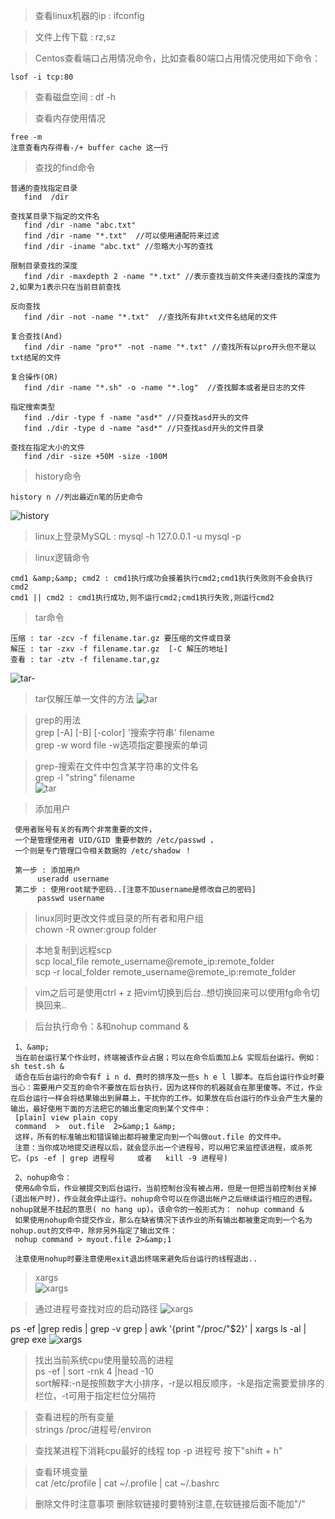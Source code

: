 >查看linux机器的ip : ifconfig

>文件上传下载 : rz,sz

>Centos查看端口占用情况命令，比如查看80端口占用情况使用如下命令：
  
    lsof -i tcp:80

>查看磁盘空间  : df -h

>查看内存使用情况
```
free -m
注意查看内存得看-/+ buffer cache 这一行
```


>查找的find命令
```
普通的查找指定目录
   find  /dir
 
查找某目录下指定的文件名
   find /dir -name "abc.txt"
   find /dir -name "*.txt"  //可以使用通配符来过滤  
   find /dir -iname "abc.txt" //忽略大小写的查找
   
限制目录查找的深度
   find /dir -maxdepth 2 -name "*.txt" //表示查找当前文件夹递归查找的深度为2,如果为1表示只在当前目前查找
   
反向查找
   find /dir -not -name "*.txt"  //查找所有非txt文件名结尾的文件
   
复合查找(And)
   find /dir -name "pro*" -not -name "*.txt" //查找所有以pro开头但不是以txt结尾的文件
   
复合操作(OR)
   find /dir -name "*.sh" -o -name "*.log"  //查找脚本或者是日志的文件 
   
指定搜索类型
   find ./dir -type f -name "asd*" //只查找asd开头的文件
   find ./dir -type d -name "asd*" //只查找asd开头的文件目录
   
查找在指定大小的文件
   find /dir -size +50M -size -100M
```

>history命令
```
history n //列出最近n笔的历史命令
```
![history](https://github.com/tinysKai/Note/blob/master/image/settle/history.png)

>linux上登录MySQL : mysql -h 127.0.0.1 -u mysql -p

>linux逻辑命令

    cmd1 &amp;&amp; cmd2 : cmd1执行成功会接着执行cmd2;cmd1执行失败则不会会执行cmd2
    cmd1 || cmd2 : cmd1执行成功,则不运行cmd2;cmd1执行失败,则运行cmd2
    
>tar命令

    压缩 : tar -zcv -f filename.tar.gz 要压缩的文件或目录
    解压 : tar -zxv -f filename.tar.gz  [-C 解压的地址] 
    查看 : tar -ztv -f filename.tar,gz
    
![tar-](https://github.com/tinysKai/Note/blob/master/image/settle/tar-.png)    
     
>tar仅解压单一文件的方法
![tar](https://github.com/tinysKai/Note/blob/master/image/settle/tar.png)


>grep的用法  
grep [-A] [-B] [-color] '搜索字符串' filename  
grep -w word file  -w选项指定要搜索的单词

>grep-搜索在文件中包含某字符串的文件名  
grep -l "string" filename  
![tar](https://github.com/tinysKai/Note/blob/master/image/settle/grep-l.png)

>添加用户 

     使用者账号有关的有两个非常重要的文件，
     一个是管理使用者 UID/GID 重要参数的 /etc/passwd ，
     一个则是专门管理口令相关数据的 /etc/shadow ！
     
     第一步 : 添加用户
          useradd username
     第二步 : 使用root赋予密码..[注意不加username是修改自己的密码]
          passwd username


>linux同时更改文件或目录的所有者和用户组  
chown -R owner:group folder

>本地复制到远程scp  
scp  local_file remote_username@remote_ip:remote_folder  
scp -r local_folder remote_username@remote_ip:remote_folder

>vim之后可是使用ctrl + z 把vim切换到后台..想切换回来可以使用fg命令切换回来..

>后台执行命令：&和nohup command & 

     1、&amp;
     当在前台运行某个作业时，终端被该作业占据；可以在命令后面加上& 实现后台运行。例如：sh test.sh &
     适合在后台运行的命令有f i n d、费时的排序及一些s h e l l脚本。在后台运行作业时要当心：需要用户交互的命令不要放在后台执行，因为这样你的机器就会在那里傻等。不过，作业在后台运行一样会将结果输出到屏幕上，干扰你的工作。如果放在后台运行的作业会产生大量的输出，最好使用下面的方法把它的输出重定向到某个文件中：
     [plain] view plain copy
     command  >  out.file  2>&amp;1 &amp;  
     这样，所有的标准输出和错误输出都将被重定向到一个叫做out.file 的文件中。
     注意：当你成功地提交进程以后，就会显示出一个进程号，可以用它来监控该进程，或杀死它。(ps -ef | grep 进程号     或者   kill -9 进程号)
     
     2、nohup命令：
     使用&命令后，作业被提交到后台运行，当前控制台没有被占用，但是一但把当前控制台关掉(退出帐户时)，作业就会停止运行。nohup命令可以在你退出帐户之后继续运行相应的进程。nohup就是不挂起的意思( no hang up)。该命令的一般形式为： nohup command &
     如果使用nohup命令提交作业，那么在缺省情况下该作业的所有输出都被重定向到一个名为nohup.out的文件中，除非另外指定了输出文件： 
     nohup command > myout.file 2>&amp;1
     
     注意使用nohup时要注意使用exit退出终端来避免后台运行的线程退出..


>xargs  
![xargs](https://github.com/tinysKai/Note/blob/master/image/settle/xargs.png)

>通过进程号查找对应的启动路径
![xargs](https://github.com/tinysKai/Note/blob/master/image/settle/proc.png)

ps -ef |grep redis | grep -v grep | awk '{print "/proc/"$2}' | xargs ls -al | grep exe
![xargs](https://github.com/tinysKai/Note/blob/master/image/settle/proc1.png)

>找出当前系统cpu使用量较高的进程  
 ps -ef | sort -rnk 4 |head -10   
 sort解释:-n是按照数字大小排序，-r是以相反顺序，-k是指定需要爱排序的栏位，-t可用于指定栏位分隔符

>查看进程的所有变量  
strings /proc/进程号/environ

>查找某进程下消耗cpu最好的线程
top -p 进程号 
按下"shift + h"

>查看环境变量  
cat /etc/profile  |  cat ~/.profile   |  cat ~/.bashrc

>删除文件时注意事项
删除软链接时要特别注意,在软链接后面不能加"/"